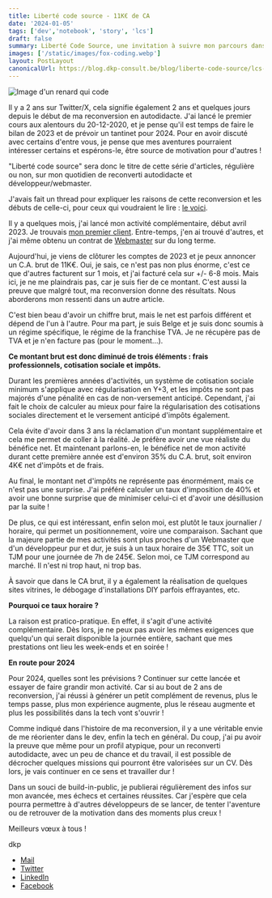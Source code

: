 ```yaml
---
title: Liberté code source - 11K€ de CA
date: '2024-01-05'
tags: ['dev','notebook', 'story', 'lcs']
draft: false
summary: Liberté Code Source, une invitation à suivre mon parcours dans le monde du développement et de la reconversion en abordant échecs, réussites, chiffres.
images: ['/static/images/fox-coding.webp']
layout: PostLayout
canonicalUrl: https://blog.dkp-consult.be/blog/liberte-code-source/lcs-2023
---
```


![Image d'un renard qui code](/static/images/fox-coding.webp "Fox Coding")


Il y a 2 ans sur Twitter/X, cela signifie également 2 ans et quelques jours depuis le début de ma reconversion en autodidacte. J'ai lancé le premier cours aux alentours du 20-12-2020, et je pense qu'il est temps de faire le bilan de 2023 et de prévoir un tantinet pour 2024. Pour en avoir discuté avec certains d'entre vous, je pense que mes aventures pourraient intéresser certains et espérons-le, être source de motivation pour d'autres !

"Liberté code source" sera donc le titre de cette série d'articles, régulière ou non, sur mon quotidien de reconverti autodidacte et développeur/webmaster.

J'avais fait un thread pour expliquer les raisons de cette reconversion et les débuts de celle-ci, pour ceux qui voudraient le lire : [le voici](https://x.com/dkp_consult/status/1555462596354084864?s=20).

Il y a quelques mois, j'ai lancé mon activité complémentaire, début avril 2023. Je trouvais [mon premier client](https://x.com/dkp_consult/status/1643855381448335363?s=20). Entre-temps, j'en ai trouvé d'autres, et j'ai même obtenu un contrat de [Webmaster](https://x.com/dkp_consult/status/1708387472013476328?s=20) sur du long terme.

Aujourd'hui, je viens de clôturer les comptes de 2023 et je peux annoncer un C.A. brut de 11K€. Oui, je sais, ce n'est pas non plus énorme, c'est ce que d'autres facturent sur 1 mois, et j'ai facturé cela sur +/- 6-8 mois. Mais ici, je ne me plaindrais pas, car je suis fier de ce montant. C'est aussi la preuve que malgré tout, ma reconversion donne des résultats. Nous aborderons mon ressenti dans un autre article.

C'est bien beau d'avoir un chiffre brut, mais le net est parfois différent et dépend de l'un à l'autre. Pour ma part, je suis Belge et je suis donc soumis à un régime spécifique, le régime de la franchise TVA. Je ne récupère pas de TVA et je n'en facture pas (pour le moment...).

**Ce montant brut est donc diminué de trois éléments : frais professionnels, cotisation sociale et impôts.**

Durant les premières années d'activités, un système de cotisation sociale minimum s'applique avec régularisation en Y+3, et les impôts ne sont pas majorés d'une pénalité en cas de non-versement anticipé. Cependant, j'ai fait le choix de calculer au mieux pour faire la régularisation des cotisations sociales directement et le versement anticipé d'impôts également.

Cela évite d'avoir dans 3 ans la réclamation d'un montant supplémentaire et cela me permet de coller à la réalité. Je préfère avoir une vue réaliste du bénéfice net. Et maintenant parlons-en, le bénéfice net de mon activité durant cette première année est d'environ 35% du C.A. brut, soit environ 4K€ net d'impôts et de frais.

Au final, le montant net d'impôts ne représente pas énormément, mais ce n'est pas une surprise. J'ai préféré calculer un taux d'imposition de 40% et avoir une bonne surprise que de minimiser celui-ci et d'avoir une désillusion par la suite !

De plus, ce qui est intéressant, enfin selon moi, est plutôt le taux journalier / horaire, qui permet un positionnement, voire une comparaison. Sachant que la majeure partie de mes activités sont plus proches d'un Webmaster que d'un développeur pur et dur, je suis à un taux horaire de 35€ TTC, soit un TJM pour une journée de 7h de 245€. Selon moi, ce TJM correspond au marché. Il n'est ni trop haut, ni trop bas.

À savoir que dans le CA brut, il y a également la réalisation de quelques sites vitrines, le débogage d'installations DIY parfois effrayantes, etc.

**Pourquoi ce taux horaire ?**

La raison est pratico-pratique. En effet, il s'agit d'une activité complémentaire. Dès lors, je ne peux pas avoir les mêmes exigences que quelqu'un qui serait disponible la journée entière, sachant que mes prestations ont lieu les week-ends et en soirée !

**En route pour 2024**

Pour 2024, quelles sont les prévisions ? Continuer sur cette lancée et essayer de faire grandir mon activité. Car si au bout de 2 ans de reconversion, j'ai réussi à générer un petit complément de revenus, plus le temps passe, plus mon expérience augmente, plus le réseau augmente et plus les possibilités dans la tech vont s'ouvrir !

Comme indiqué dans l'histoire de ma reconversion, il y a une véritable envie de me réorienter dans le dev, enfin la tech en général. Du coup, j'ai pu avoir la preuve que même pour un profil atypique, pour un reconverti autodidacte, avec un peu de chance et du travail, il est possible de décrocher quelques missions qui pourront être valorisées sur un CV. Dès lors, je vais continuer en ce sens et travailler dur !

Dans un souci de build-in-public, je publierai régulièrement des infos sur mon avancée, mes échecs et certaines réussites. Car j'espère que cela pourra permettre à d'autres développeurs de se lancer, de tenter l'aventure ou de retrouver de la motivation dans des moments plus creux !

Meilleurs vœux à tous !

dkp

- [Mail](mailto:contact@dkp-consult.be)
- [Twitter](https://twitter.com/dkp_consult)
- [LinkedIn](https://www.linkedin.com/in/pierre-debski/)
- [Facebook](https://www.facebook.com/dkpconsult)